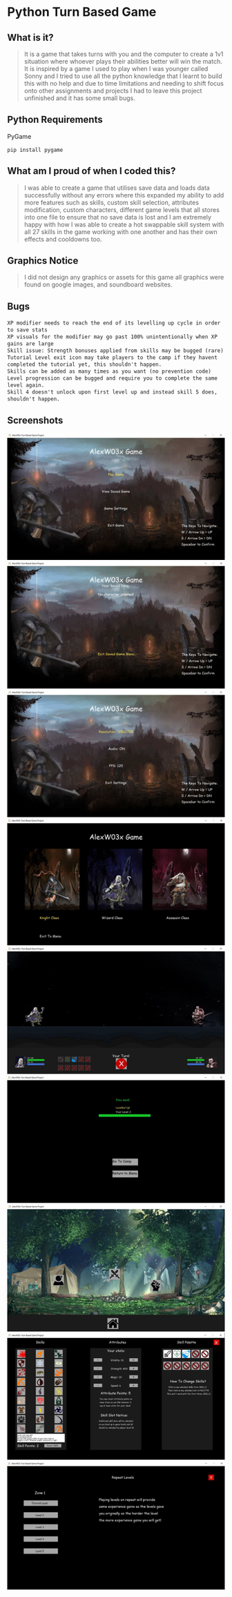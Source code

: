 # Python Turn Based Game 
## What is it?
> It is a game that takes turns with you and the computer to create a 1v1 situation where whoever plays their abilities better will win the match. It is inspired by a game I used to play when I was younger called Sonny and I tried to use all the python knowledge that I learnt to build this with no help and due to time limitations and needing to shift focus onto other assignments and projects I had to leave this project unfinished and it has some small bugs.

## Python Requirements
PyGame
```
pip install pygame
```

## What am I proud of when I coded this?
> I was able to create a game that utilises save data and loads data successfully without any errors where this expanded my ability to add more features such as skills, custom skill selection, attributes modification, custom characters, different game levels that all stores into one file to ensure that no save data is lost and I am extremely happy with how I was able to create a hot swappable skill system with all 27 skills in the game working with one another and has their own effects and cooldowns too.

## Graphics Notice
> I did not design any graphics or assets for this game all graphics were found on google images, and soundboard websites.

## Bugs
```
XP modifier needs to reach the end of its levelling up cycle in order to save stats
XP visuals for the modifier may go past 100% unintentionally when XP gains are large
Skill issue: Strength bonuses applied from skills may be bugged (rare)
Tutorial Level exit icon may take players to the camp if they havent completed the tutorial yet, this shouldn't happen.
Skills can be added as many times as you want (no prevention code)
Level progression can be bugged and require you to complete the same level again.
Skill 4 doesn't unlock upon first level up and instead skill 5 does, shouldn't happen.
```

## Screenshots
![Home Page](Screenshots/Home.JPG)
![Save Data](Screenshots/SaveData.JPG)
![Settings](Screenshots/Settings.JPG)
![Characters](Screenshots/Characters.JPG)
![Battle](Screenshots/Battle.JPG)
![LevelCompletion](Screenshots/LevelCompletion.JPG)
![Camp](Screenshots/TheCamp.JPG)
![Skills](Screenshots/SkillsShop.JPG)
![ReplayingLevels](Screenshots/ReplayingLevels.JPG)

